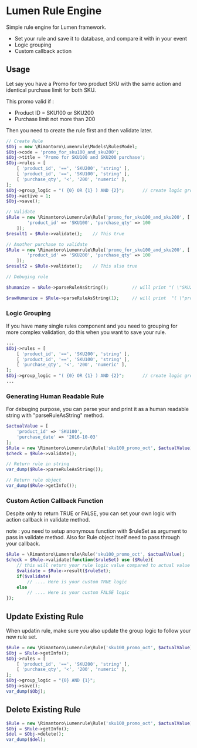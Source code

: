 # Lumen Rule Engine

Simple rule engine for Lumen framework. 

  - Set your rule and save it to database, and compare it with in your event
  - Logic grouping
  - Custom callback action

## Usage

Let say you have a Promo for two product SKU with the same action and identical purchase limit for both SKU.

This promo valid if :
- Product ID = SKU100 or SKU200
- Purchase limit not more than 200

Then you need to create the rule first and then validate later.

```php
// Create Rule
$Obj = new \Rimantoro\Lumenrule\Models\RulesModel;
$Obj->code = 'promo_for_sku100_and_sku200';
$Obj->title = 'Promo for SKU100 and SKU200 purchase';
$Obj->rules = [
    [ 'product_id', '==', 'SKU200', 'string' ],
    [ 'product_id', '==', 'SKU100', 'string' ],
    [ 'purchase_qty', '<', '200', 'numeric' ],
];
$Obj->group_logic = "( {0} OR {1} ) AND {2}";       // create logic group based on rules
$Obj->active = 1;
$Obj->save();

// Validate
$Rule = new \Rimantoro\Lumenrule\Rule('promo_for_sku100_and_sku200', [
        'product_id' => 'SKU100', 'purchase_qty' => 100
    ]);
$result1 = $Rule->validate();    // This true

// Another purchase to validate
$Rule = new \Rimantoro\Lumenrule\Rule('promo_for_sku100_and_sku200', [
        'product_id' => 'SKU200', 'purchase_qty' => 100
    ]);
$result2 = $Rule->validate();    // This also true

// Debuging rule

$humanize = $Rule->parseRuleAsString();         // will print "( \"SKU200\" == \"SKU200\" OR \"SKU200\" == \"SKU100\" ) AND 100 < 200"

$rawHumanize = $Rule->parseRuleAsString(1);     // will print  "( \"product_id\" == \"SKU200\" OR \"product_id\" == \"SKU100\" ) AND purchase_qty < 200"

```

### Logic Grouping

If you have many single rules component and you need to grouping for more complex validation, do this when you want to save your rule.

```php
...
$Obj->rules = [
    [ 'product_id', '==', 'SKU200', 'string' ],
    [ 'product_id', '==', 'SKU100', 'string' ],
    [ 'purchase_qty', '<', '200', 'numeric' ],
];
$Obj->group_logic = "( {0} OR {1} ) AND {2}";       // create logic group based on rules
...
``` 

### Generating Human Readable Rule

For debuging purpose, you can parse your and print it as a human readable string with "parseRuleAsString" method.

```php
$actualValue = [
    'product_id' => 'SKU100',
    'purchase_date' => '2016-10-03'
];
$Rule = new \Rimantoro\Lumenrule\Rule('sku100_promo_oct', $actualValue);
$check = $Rule->validate();

// Return rule in string
var_dump($Rule->parseRuleAsString());

// Return rule object
var_dump($Rule->getInfo());
```

### Custom Action Callback Function

Despite only to return TRUE or FALSE, you can set your own logic with action callback in validate method.

note : you need to setup anonymous function with $ruleSet as argument to pass in validate method. Also for Rule object itself need to pass through your callback.

```php
$Rule = \Rimantoro\Lumenrule\Rule('sku100_promo_oct', $actualValue);
$check = $Rule->validate(function($ruleSet) use ($Rule){
    // this will return your rule logic value compared to actual value
    $validate = $Rule->result($ruleSet);
    if($validate)
        // .... Here is your custom TRUE logic
    else
        // .... Here is your custom FALSE logic
});
```


## Update Existing Rule

When updatin rule, make sure you also update the group logic to follow your new rule set.

```php
$Rule = new \Rimantoro\Lumenrule\Rule('sku100_promo_oct', $actualValue);
$Obj = $Rule->getInfo();
$Obj->rules = [
    [ 'product_id', '==', 'SKU200', 'string' ],
    [ 'purchase_qty', '<', '200', 'numeric' ],
];
$Obj->group_logic = "{0} AND {1}";
$Obj->save();
var_dump($Obj);
```

## Delete Existing Rule

```php
$Rule = new \Rimantoro\Lumenrule\Rule('sku100_promo_oct', $actualValue);
$Obj = $Rule->getInfo();
$del = $Obj->delete();
var_dump($del);
```
